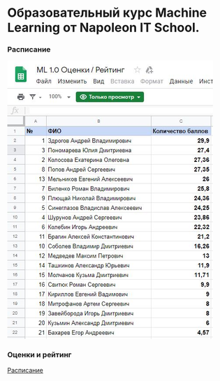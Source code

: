 # Образовательный курс Machine Learning от Napoleon IT School. 
### Расписание 
![Расписание](https://github.com/HattoryChan/Machine-learning-course/blob/master/rating.JPG)
### Оценки и рейтинг
[Расписание](https://github.com/HattoryChan/Machine-learning-course/blob/master/shedule.JPG)
